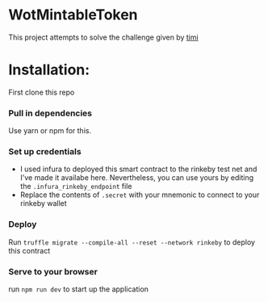 # WotMintableToken
This project attempts to solve the challenge given by [timi](https://twitter.com/timigod)

# Installation:
First clone this repo

### Pull in dependencies
  Use yarn or npm for this.
### Set up credentials
  - I used infura to deployed this smart contract to the rinkeby test net and I've made it availabe here. Nevertheless, you can use yours by editing the `.infura_rinkeby_endpoint` file
  - Replace the contents of `.secret` with your mnemonic to connect to your rinkeby wallet
  
### Deploy
Run `truffle migrate --compile-all --reset --network rinkeby` to deploy this contract

### Serve to your browser
run `npm run dev` to start up the application
